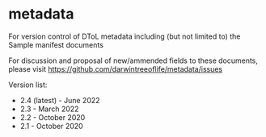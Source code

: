 # metadata
For version control of DToL metadata including (but not limited to) the Sample manifest documents

For discussion and proposal of new/ammended fields to these documents, please visit https://github.com/darwintreeoflife/metadata/issues


Version list:
- 2.4 (latest) - June 2022
- 2.3 - March 2022
- 2.2 - October 2020
- 2.1 - October 2020
